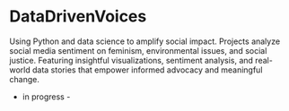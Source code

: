 # DataDrivenVoices
Using Python and data science to amplify social impact. Projects analyze social media sentiment on feminism, environmental issues, and social justice. Featuring insightful visualizations, sentiment analysis, and real-world data stories that empower informed advocacy and meaningful change.
- in progress -
